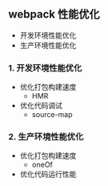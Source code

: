 ## webpack 性能优化
- 开发环境性能优化
- 生产环境性能优化

### 1. 开发环境性能优化
- 优化打包构建速度
  - HMR
- 优化代码调试
  - source-map

### 2. 生产环境性能优化
- 优化打包构建速度
  - oneOf
- 优化代码运行性能